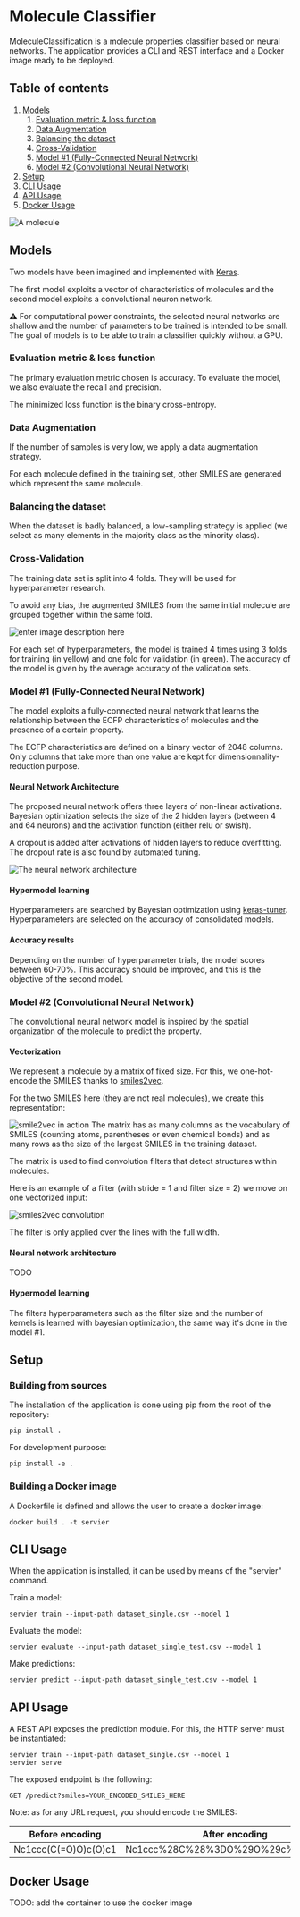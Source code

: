 # Molecule Classifier

MoleculeClassification is a molecule properties classifier based on neural networks. The application provides a CLI and REST interface and a Docker image ready to be deployed.

## Table of contents
1. [Models](#models)
    1. [Evaluation metric & loss function](#evaluation-metric--loss-function)
    2. [Data Augmentation](#data-augmentation)
    1. [Balancing the dataset](#balancing-the-dataset)
    1. [Cross-Validation](#cross-validation)
    1. [Model #1 (Fully-Connected Neural Network)](#model-1-fully-connected-neural-network)
    1. [Model #2 (Convolutional Neural Network)](#model-2-convolutional-neural-network)
3. [Setup](#setup)
4. [CLI Usage](#cli-usage)
5. [API Usage](#api-usage)
5. [Docker Usage](#docker-usage)

![A molecule](https://www.pnglib.com/wp-content/uploads/2020/01/molecule_5e19a406b2242.png)
## Models

Two models have been imagined and implemented with [Keras](https://keras.io/).

The first model exploits a vector of characteristics of molecules and the second model exploits a convolutional neuron network.

⚠️ For computational power constraints, the selected neural networks are shallow and the number of parameters to be trained is intended to be small. The goal of models is to be able to train a classifier quickly without a GPU.

### Evaluation metric & loss function

The primary evaluation metric chosen is accuracy. To evaluate the model, we also evaluate the recall and precision. 

The minimized loss function is the binary cross-entropy.

### Data Augmentation

If the number of samples is very low, we apply a data augmentation strategy. 

For each molecule defined in the training set, other SMILES are generated which represent the same molecule.

### Balancing the dataset

When the dataset is badly balanced, a low-sampling strategy is applied (we select as many elements in the majority class as the minority class).

### Cross-Validation

The training data set is split into 4 folds. They will be used for hyperparameter research.

To avoid any bias, the augmented SMILES from the same initial molecule are grouped together within the same fold.

![enter image description here](https://i.ibb.co/RQ5b44y/Untitled-Diagram-drawio-2.png)

For each set of hyperparameters, the model is trained 4 times using 3 folds for training (in yellow) and one fold for validation (in green). The accuracy of the model is given by the average accuracy of the validation sets.

### Model #1 (Fully-Connected Neural Network)

The model exploits a fully-connected neural network that learns the relationship between the ECFP characteristics of molecules and the presence of a certain property.

The ECFP characteristics are defined on a binary vector of 2048 columns. Only columns that take more than one value are kept for dimensionnality-reduction purpose.

#### Neural Network Architecture

The proposed neural network offers three layers of non-linear activations. Bayesian optimization selects the size of the 2 hidden layers (between 4 and 64 neurons) and the activation function (either relu or swish).

A dropout is added after activations of hidden layers to reduce overfitting. The dropout rate is also found by automated tuning.

![The neural network architecture](https://i.ibb.co/Kskkhby/Untitled-Diagram-drawio.png)

#### Hypermodel learning

Hyperparameters are searched by Bayesian optimization using [keras-tuner](https://www.tensorflow.org/tutorials/keras/keras_tuner). Hyperparameters are selected on the accuracy of consolidated models.

#### Accuracy results

Depending on the number of hyperparameter trials, the model scores between 60-70%. This accuracy should be improved, and this is the objective of the second model.

### Model #2 (Convolutional Neural Network)

The convolutional neural network model is inspired by the spatial organization of the molecule to predict the property. 

#### Vectorization 

We represent a molecule by a matrix of fixed size. For this, we one-hot-encode the SMILES thanks to [smiles2vec](https://arxiv.org/abs/1712.02034). 

For the two SMILES here (they are not real molecules), we create this representation:

![smile2vec in action](https://i.ibb.co/d2Z2XsN/Untitled-Diagram-drawio-3.png)
The matrix has as many columns as the vocabulary of SMILES (counting atoms, parentheses or even chemical bonds) and as many rows as the size of the largest SMILES in the training dataset. 

The matrix is used to find convolution filters that detect structures within molecules.

Here is an example of a filter (with stride = 1 and filter size = 2) we move on one vectorized input:

![smiles2vec convolution](https://i.ibb.co/tpHGLgq/Untitled-Diagram-drawio-4.png)

The filter is only applied over the lines with the full width.

#### Neural network architecture

TODO

#### Hypermodel learning

The filters hyperparameters such as the filter size and the number of kernels is learned with bayesian optimization, the same way it's done in the model #1.


## Setup

### Building from sources

The installation of the application is done using pip from the root of the repository:

    pip install .

For development purpose:

    pip install -e .

### Building a Docker image

A Dockerfile is defined and allows the user to create a docker image:

    docker build . -t servier

## CLI Usage

When the application is installed, it can be used by means of the "servier" command.

Train a model:

    servier train --input-path dataset_single.csv --model 1

Evaluate the model:

    servier evaluate --input-path dataset_single_test.csv --model 1

Make predictions:

    servier predict --input-path dataset_single_test.csv --model 1

## API Usage

A REST API exposes the prediction module. For this, the HTTP server must be instantiated:

    servier train --input-path dataset_single.csv --model 1
    servier serve
 
The exposed endpoint is the following:

    GET /predict?smiles=YOUR_ENCODED_SMILES_HERE

Note: as for any URL request, you should encode the SMILES:

| Before encoding | After encoding  |
|--|--|
| Nc1ccc(C(=O)O)c(O)c1 | Nc1ccc%28C%28%3DO%29O%29c%28O%29c1 |

## Docker Usage

TODO: add the container to use the docker image